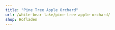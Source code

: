 ```yaml
---
title: "Pine Tree Apple Orchard"
url: /white-bear-lake/pine-tree-apple-orchard/
shop: Hofladen
---
```

